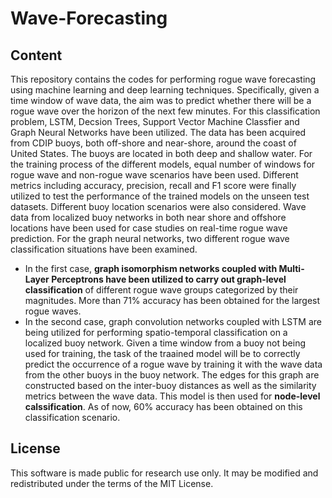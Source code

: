 # Wave-Forecasting

## Content
This repository contains the codes for performing rogue wave forecasting using machine learning and deep learning techniques. Specifically, given a time window of wave data, the aim was to predict whether there will be a rogue wave over the horizon of the next few minutes. For this classification problem, LSTM, Decsion Trees, Support Vector Machine Classfier and Graph Neural Networks have been utilized.
The data has been acquired from CDIP buoys, both off-shore and near-shore, around the coast of United States. The buoys are located in both deep and shallow water. For the training process of the different models, equal number of windows for rogue wave and non-rogue wave scenarios have been used. Different metrics including accuracy, precision, recall and F1 score were finally utilized to test the performance of the trained models on the unseen test datasets.
Different buoy location scenarios were also considered. Wave data from localized buoy networks in both near shore and offshore locations have been used for case studies on real-time rogue wave prediction.
For the graph neural networks, two different rogue wave classification situations have been examined. 
- In the first case, **graph isomorphism networks coupled with Multi-Layer Perceptrons have been utilized to carry out graph-level classification** of different rogue wave groups categorized by their magnitudes. More than 71% accuracy has been obtained for the largest rogue waves.
- In the second case, graph convolution networks coupled with LSTM are being utilized for performing spatio-temporal classification on a localized buoy network. Given a time window from a buoy not being used for training, the task of the traained model will be to correctly predict the occurrence of a rogue wave by training it with the wave data from the other buoys in the buoy network. The edges for this graph are constructed based on the inter-buoy distances as well as the similarity metrics between the wave data. This model is then used for **node-level calssification**. As of now, 60% accuracy has been obtained on this classification scenario. 

## License
This software is made public for research use only. It may be modified and redistributed under the terms of the MIT License.

